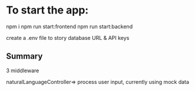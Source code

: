 # To start the app:
npm i
npm run start:frontend
npm run start:backend

create a .env file to story database URL & API keys

## Summary

3 middleware

naturalLanguageController=> process user input, currently using mock data

